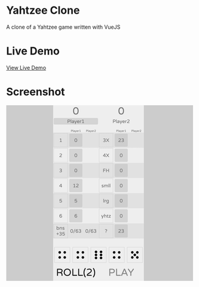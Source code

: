 # Yahtzee Clone

A clone of a Yahtzee game written with VueJS

# Live Demo

[View Live Demo](https://strawstack.github.io/YahtzeeClone/)

# Screenshot

[![](./screenshot.png)](https://strawstack.github.io/YahtzeeClone/)
